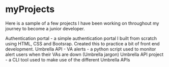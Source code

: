 # myProjects
Here is a sample of a few projects I have been working on throughout my journey to become a junior developer.

Authentication portal - a simple authentication portal I built from scratch using HTML, CSS and Bootsrap. Created this to practice a bit of front end development.
Umbrella API - VA alerts - a python script used to monitor alert users when their VAs are down (Umbrella jargon)
Umbrella API project - a CLI tool used to make use of the different Umbrella APIs

